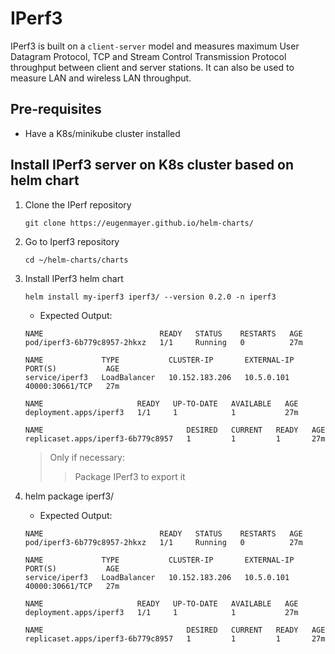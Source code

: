 # IPerf3

IPerf3 is built on a `client-server` model and measures maximum User Datagram Protocol, TCP and Stream Control Transmission Protocol throughput between client and server stations. It can also be used to measure LAN and wireless LAN throughput.

## Pre-requisites

- Have a K8s/minikube cluster installed

## Install IPerf3 server on K8s cluster based on helm chart

1. Clone the IPerf repository

   ```console
   git clone https://eugenmayer.github.io/helm-charts/
   ```

2. Go to Iperf3 repository

   ```console
   cd ~/helm-charts/charts
   ```

3. Install IPerf3 helm chart

   ```console
   helm install my-iperf3 iperf3/ --version 0.2.0 -n iperf3
   ```

    - Expected Output:

    ```console
    NAME                          READY   STATUS    RESTARTS   AGE
    pod/iperf3-6b779c8957-2hkxz   1/1     Running   0          27m

    NAME             TYPE           CLUSTER-IP       EXTERNAL-IP   PORT(S)           AGE
    service/iperf3   LoadBalancer   10.152.183.206   10.5.0.101    40000:30661/TCP   27m

    NAME                     READY   UP-TO-DATE   AVAILABLE   AGE
    deployment.apps/iperf3   1/1     1            1           27m

    NAME                                DESIRED   CURRENT   READY   AGE
    replicaset.apps/iperf3-6b779c8957   1         1         1       27m
    ```

    > Only if necessary:
    >> Package IPerf3 to export it

4. helm package iperf3/

    - Expected Output:

    ```console
    NAME                          READY   STATUS    RESTARTS   AGE
    pod/iperf3-6b779c8957-2hkxz   1/1     Running   0          27m

    NAME             TYPE           CLUSTER-IP       EXTERNAL-IP   PORT(S)           AGE
    service/iperf3   LoadBalancer   10.152.183.206   10.5.0.101    40000:30661/TCP   27m

    NAME                     READY   UP-TO-DATE   AVAILABLE   AGE
    deployment.apps/iperf3   1/1     1            1           27m

    NAME                                DESIRED   CURRENT   READY   AGE
    replicaset.apps/iperf3-6b779c8957   1         1         1       27m
    ```